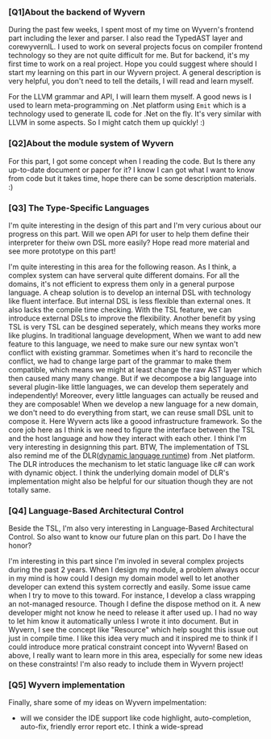 ### [Q1]About the backend of Wyvern
During the past few weeks, I spent most of my time on Wyvern's frontend part including the lexer and parser. I also read the TypedAST layer and corewyvernIL. I used to work on several projects focus on compiler frontend technology so they are not quite difficult for me. But for backend, it's my first time to work on a real project. Hope you could suggest where should I start my learning on this part in our Wyvern project. A general description is very helpful, you don't need to tell the details, I will read and learn myself.

For the LLVM grammar and API, I will learn them myself. A good news is I used to learn meta-programming on .Net platform using ```Emit``` which is a technology used to generate IL code for .Net on the fly. It's very similar with LLVM in some aspects. So I might catch them up quickly! :)


### [Q2]About the module system of Wyvern
For this part, I got some concept when I reading the code. But Is there any up-to-date document or paper for it? I know I can got what I want to know from code but it takes time, hope there can be some description materials. :)


### [Q3] The Type-Specific Languages 
I'm quite interesting in the design of this part and I'm very curious about our progress on this part. Will we open API for user to help them define their interpreter for theiw own DSL more easily? Hope read more material and see more prototype on this part! 

I'm quite interesting in this area for the following reason. As I think, a complex system can have serveral quite different domains. For all the domains, it's not efficient to express them only in a general purpose language. A cheap solution is to develop an internal DSL with technology like fluent interface. But internal DSL is less flexible than external ones. It also lacks the compile time checking. With the TSL feature, we can introduce external DSLs to improve the flexibility. Another benefit by ysing TSL is very TSL can be desgined seperately, which means they works more like plugins. In traditional language development, When we want to add new feature to this language, we need to make sure our new syntax won't conflict with existing grammar. Sometimes when it's hard to reconcile the conflict, we had to change large part of the grammar to make them compatible, which means we might at least change the raw AST layer which then caused many many change. But if we decompose a big language into several plugin-like little languages, we can develop them seperately and independently! Moreover, every little languages can actually be reused and they are composable! When we develop a new language for a new domain, we don't need to do everything from start, we can reuse small DSL unit to compose it. Here Wyvern acts like a goood infrastructure framework. So the core job here as I think is we need to figure the interface between the TSL and the host language and how they interact with each other. I think I'm very interesting in designning this part. BTW, The implementation of TSL also remind me of the DLR([dynamic language runtime](https://msdn.microsoft.com/en-us/library/dd233052(VS.100).aspx)) from .Net platform. The DLR introduces the mechanism to let static language like c# can work with dynamic object. I think the underlying domain model of DLR's implementation might also be helpful for our situation though they are not totally same.

### [Q4] Language-Based Architectural Control
Beside the TSL, I'm also very interesting in Language-Based Architectural Control. So also want to know our future plan on this part. Do I have the honor?

I'm interesting in this part since I'm involed in several complex projects during the past 2 years. When I design my module, a problem always occur in my mind is how could I design  my domain model well to let another developer can extend this system correctly  and easily. Some issue came when I try to move to this toward. For instance, I develop a class wrapping an not-managed resource. Though I define the dispose method on it. A new developer might not know he need to release it after used up. I had no way to let him know it automatically unless I wrote it into document. But in Wyvern, I see the concept like "Resource" which help sought this issue out just in compile time. I like this idea very much and it inspired me to think if I could introduce more pratical constraint concept into Wyvern! Based on above, I really want to learn more in this area, especially for some new ideas on these constraints! I'm also ready to include them in Wyvern project!

### [Q5] Wyvern implementation
Finally, share some of my ideas on Wyvern impelmentation:
* will we consider the IDE support like code highlight, auto-completion, auto-fix, friendly error report etc. I think a wide-spread




